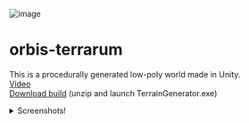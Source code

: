 ![image](https://github.com/lukedoukakis/orbis-terrarum/blob/main/images/img%20(5).png)
# orbis-terrarum

This is a procedurally generated low-poly world made in Unity.  
[Video](https://www.youtube.com/watch?v=K0nGPhG4Lio)  
[Download build](https://github.com/lukedoukakis/orbis-terrarum/raw/main/build.zip) (unzip and launch TerrainGenerator.exe)  
  
<details>
<summary>Screenshots!</summary>
  <img src="https://github.com/lukedoukakis/orbis-terrarum/blob/main/images/img%20(23).png">
  <img src="https://github.com/lukedoukakis/orbis-terrarum/blob/main/images/img%20(22).png">
  <img src="https://github.com/lukedoukakis/orbis-terrarum/blob/main/images/img%20(14).png">
  <img src="https://github.com/lukedoukakis/orbis-terrarum/blob/main/images/img%20(20).png">
  <img src="https://github.com/lukedoukakis/orbis-terrarum/blob/main/images/img%20(16).png">
  <img src="https://github.com/lukedoukakis/orbis-terrarum/blob/main/images/img%20(15).png">
  <img src="https://github.com/lukedoukakis/orbis-terrarum/blob/main/images/img%20(21).png">
  <img src="https://github.com/lukedoukakis/orbis-terrarum/blob/main/images/img%20(18).png">
  <img src="https://github.com/lukedoukakis/orbis-terrarum/blob/main/images/img%20(17).png">
</details>
